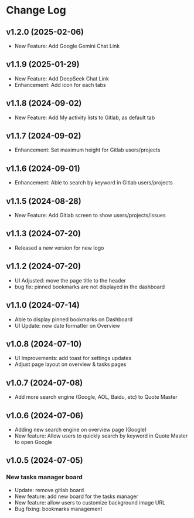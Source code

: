 # Change Log

## v1.2.0 (2025-02-06)

- New Feature: Add Google Gemini Chat Link

## v1.1.9 (2025-01-29)

- New Feature: Add DeepSeek Chat Link
- Enhancement: Add icon for each tabs

## v1.1.8 (2024-09-02)

- New Feature: Add My activity lists to Gitlab, as default tab

## v1.1.7 (2024-09-02)

- Enhancement: Set maximum height for Gitlab users/projects

## v1.1.6 (2024-09-01)

- Enhancement: Able to search by keyword in Gitlab users/projects

## v1.1.5 (2024-08-28)

- New Feature: Add Gitlab screen to show users/projects/issues

## v1.1.3 (2024-07-20)

- Released a new version for new logo

## v1.1.2 (2024-07-20)

- UI Adjusted: move the page title to the header
- bug fix: pinned bookmarks are not displayed in the dashboard

## v1.1.0 (2024-07-14)

- Able to display pinned bookmarks on Dashboard
- UI Update: new date formatter on Overview

## v1.0.8 (2024-07-10)

- UI Improvements: add toast for settings updates
- Adjust page layout on overview & tasks pages

## v1.0.7 (2024-07-08)

- Add more search engine (Google, AOL, Baidu, etc) to Quote Master

## v1.0.6 (2024-07-06)

- Adding new search engine on overview page (Google)
- New feature: Allow users to quickly search by keyword in Quote Master to open Google

## v1.0.5 (2024-07-05)

### New tasks manager board

- Update: remove gitlab board
- New feature: add new board for the tasks manager
- New feature: allow users to customize background image URL
- Bug fixing: bookmarks management
